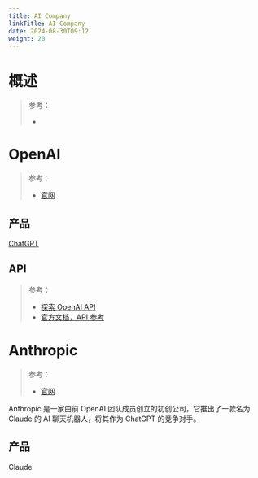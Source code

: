 ```yaml
---
title: AI Company
linkTitle: AI Company
date: 2024-08-30T09:12
weight: 20
---
```


# 概述

> 参考：
>
> -

# OpenAI

> 参考：
>
> - [官网](https://openai.com/)

## 产品

[ChatGPT](docs/12.AI/AI%20Projects/ChatGPT.md)
## API

> 参考：
>
> - [探索 OpenAI API](https://platform.openai.com/overview)
> - [官方文档，API 参考](https://platform.openai.com/docs/api-reference/introduction)


# Anthropic

> 参考：
>
> - [官网](https://www.anthropic.com/)

Anthropic 是一家由前 OpenAI 团队成员创立的初创公司，它推出了一款名为 Claude 的 AI 聊天机器人，将其作为 ChatGPT 的竞争对手。


## 产品

Claude
